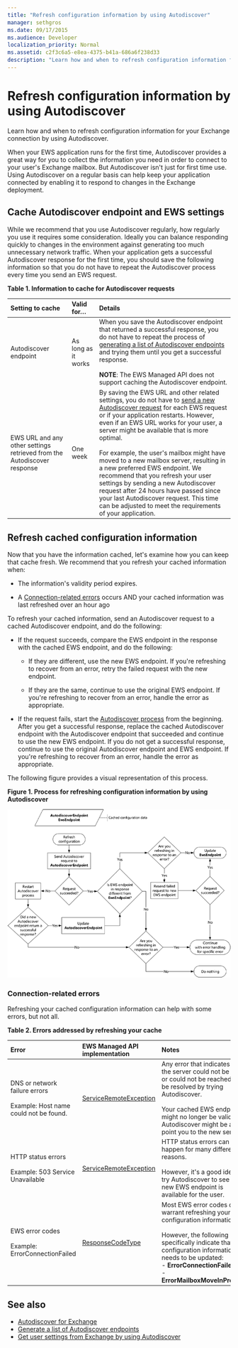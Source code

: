 ```yaml
---
title: "Refresh configuration information by using Autodiscover"
manager: sethgros
ms.date: 09/17/2015
ms.audience: Developer
localization_priority: Normal
ms.assetid: c2f3c6a5-e8ea-4375-b41a-686a6f238d33
description: "Learn how and when to refresh configuration information for your Exchange connection by using Autodiscover."
---
```


# Refresh configuration information by using Autodiscover

Learn how and when to refresh configuration information for your Exchange connection by using Autodiscover.
  
When your EWS application runs for the first time, Autodiscover provides a great way for you to collect the information you need in order to connect to your user's Exchange mailbox. But Autodiscover isn't just for first time use. Using Autodiscover on a regular basis can help keep your application connected by enabling it to respond to changes in the Exchange deployment.
  
## Cache Autodiscover endpoint and EWS settings
<a name="bk_CacheSettings"> </a>

While we recommend that you use Autodiscover regularly, how regularly you use it requires some consideration. Ideally you can balance responding quickly to changes in the environment against generating too much unnecessary network traffic. When your application gets a successful Autodiscover response for the first time, you should save the following information so that you do not have to repeat the Autodiscover process every time you send an EWS request.
  
**Table 1. Information to cache for Autodiscover requests**

|**Setting to cache**|**Valid for…**|**Details**|
|:-----|:-----|:-----|
|Autodiscover endpoint  <br/> |As long as it works  <br/> |When you save the Autodiscover endpoint that returned a successful response, you do not have to repeat the process of [generating a list of Autodiscover endpoints](how-to-generate-a-list-of-autodiscover-endpoints.md) and trying them until you get a successful response.<br/><br/> **NOTE**: The EWS Managed API does not support caching the Autodiscover endpoint.           |
|EWS URL and any other settings retrieved from the Autodiscover response  <br/> |One week  <br/> |By saving the EWS URL and other related settings, you do not have to [send a new Autodiscover request](how-to-get-user-settings-from-exchange-by-using-autodiscover.md) for each EWS request or if your application restarts. However, even if an EWS URL works for your user, a server might be available that is more optimal.<br/><br/> For example, the user's mailbox might have moved to a new mailbox server, resulting in a new preferred EWS endpoint. We recommend that you refresh your user settings by sending a new Autodiscover request after 24 hours have passed since your last Autodiscover request. This time can be adjusted to meet the requirements of your application.  <br/> |
   
## Refresh cached configuration information
<a name="bk_RefreshConfig"> </a>

Now that you have the information cached, let's examine how you can keep that cache fresh. We recommend that you refresh your cached information when:
  
- The information's validity period expires.
    
- A [Connection-related errors](#bk_ConnectionErrors) occurs AND your cached information was last refreshed over an hour ago
    
To refresh your cached information, send an Autodiscover request to a cached Autodiscover endpoint, and do the following:
  
- If the request succeeds, compare the EWS endpoint in the response with the cached EWS endpoint, and do the following:
    
  - If they are different, use the new EWS endpoint. If you're refreshing to recover from an error, retry the failed request with the new endpoint.
    
  - If they are the same, continue to use the original EWS endpoint. If you're refreshing to recover from an error, handle the error as appropriate.
    
- If the request fails, start the [Autodiscover process](autodiscover-for-exchange.md) from the beginning. After you get a successful response, replace the cached Autodiscover endpoint with the Autodiscover endpoint that succeeded and continue to use the new EWS endpoint. If you do not get a successful response, continue to use the original Autodiscover endpoint and EWS endpoint. If you're refreshing to recover from an error, handle the error as appropriate. 
    
The following figure provides a visual representation of this process.
  
**Figure 1. Process for refreshing configuration information by using Autodiscover**

![Schematic diagram showing how Autodiscover refreshes configuration information.](media/Ex15_Autodiscover_Refresh_Flowchart.png)
  
### Connection-related errors
<a name="bk_ConnectionErrors"> </a>

Refreshing your cached configuration information can help with some errors, but not all. 
  
**Table 2. Errors addressed by refreshing your cache**

|**Error**|**EWS Managed API implementation**|**Notes**|
|:-----|:-----|:-----|
|DNS or network failure errors<br/><br/> Example: Host name could not be found.  <br/> |[ServiceRemoteException](https://msdn.microsoft.com/library/Microsoft.Exchange.WebServices.Data.ServiceRemoteException.aspx) <br/> |Any error that indicates that the server could not be found or could not be reached might be resolved by trying Autodiscover. <br/><br/> Your cached EWS endpoint might no longer be valid, and Autodiscover might be able to point you to the new server.  <br/> |
|HTTP status errors<br/><br/> Example: 503 Service Unavailable  <br/> |[ServiceRemoteException](https://msdn.microsoft.com/library/Microsoft.Exchange.WebServices.Data.ServiceRemoteException.aspx) <br/> |HTTP status errors can happen for many different reasons.<br/><br/> However, it's a good idea to try Autodiscover to see if a new EWS endpoint is available for the user.  <br/> |
|EWS error codes <br/><br/> Example: ErrorConnectionFailed <br/> |[ResponseCodeType](../web-service-reference/responsecode.md) <br/> | Most EWS error codes don't warrant refreshing your configuration information.<br/><br/> However, the following specifically indicate that the configuration information needs to be updated:<br/>- **ErrorConnectionFailed** <br/>- **ErrorMailboxMoveInProgress** <br/> |
   
## See also

- [Autodiscover for Exchange](autodiscover-for-exchange.md)  
- [Generate a list of Autodiscover endpoints](how-to-generate-a-list-of-autodiscover-endpoints.md)   
- [Get user settings from Exchange by using Autodiscover](how-to-get-user-settings-from-exchange-by-using-autodiscover.md)
    

